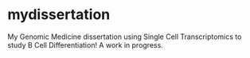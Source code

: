 # mydissertation
My Genomic Medicine dissertation using Single Cell Transcriptomics to study B Cell Differentiation! A work in progress.
